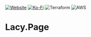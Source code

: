 [![Website][website-shield]][website-url]
[![Ko-Fi][kofi-shield]][kofi-url]
![Terraform][terraform-shield]
![AWS][aws-shield]

<!-- MARKDOWN LINKS & IMAGES -->

[website-shield]: https://img.shields.io/website?style=for-the-badge&url=https://www.yopa.page
[website-url]: https://www.yopa.page
[kofi-shield]: https://img.shields.io/badge/Ko--fi-F16061?style=for-the-badge&logo=ko-fi&logoColor=white
[kofi-url]: https://ko-fi.com/yoonsoopark
[terraform-shield]: https://img.shields.io/badge/terraform-%235835CC.svg?style=for-the-badge&logo=terraform&logoColor=white
[aws-shield]: https://img.shields.io/badge/AWS-%23FF9900.svg?style=for-the-badge&logo=amazon-aws&logoColor=white
[banner]: static/images/hZL49G.png

# Lacy.Page
